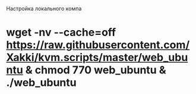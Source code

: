 Настройка локального компа

# wget -nv --cache=off https://raw.githubusercontent.com/Xakki/kvm.scripts/master/web_ubuntu & chmod 770 web_ubuntu & ./web_ubuntu
